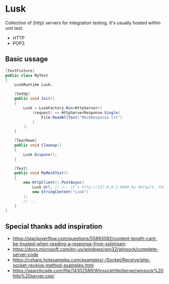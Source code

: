 # Lusk
Collection of (http) servers for integration testing.
It's usually hosted within unit test.

* HTTP
* POP3


## Basic ussage
```csharp
[TestFixture]
public class MyTest 
{
    LuskRuntime Lusk;

    [SetUp]
    public void Init()
    {
        Lusk = LuskFactory.Run<HttpServer>(
            (request) => HttpServerResponse.Single(
                File.ReadAllText("MockResponse.txt")
            )
        );
    }

    [TearDown]
    public void Cleanup()
    {
        Lusk.Dispose();
    }

    [Test]
    public void MyMockTest()
    {
        new HttpClient().PostAsync(
            Lusk.Url, // <-- it's http://127.0.0.1:8080 by default, then port +1 
            new StringContent("Lusk")
        );
        // ...
    }
}
```

## Special thanks add inspiration
* https://stackoverflow.com/questions/55893092/content-length-cant-be-trusted-when-reading-a-response-from-sslstream
* https://docs.microsoft.com/en-us/windows/win32/winsock/complete-server-code
* https://csharp.hotexamples.com/examples/-/Socket/Receive/php-socket-receive-method-examples.html
* https://searchcode.com/file/14302589/WinsockHttpServer/winsock%20http%20server.cpp/
